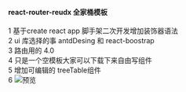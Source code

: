 #### react-router-reudx 全家桶模板  
 1 基于create react app 脚手架二次开发增加装饰器语法   
 2 ui 库选择的事 antdDesing 和 react-boostrap   
 3 路由用的 4.0  
 4 只是一个空模板大家可以下载下来自由写组件   
 5 增加可编辑的 treeTable组件  
 6 ![预览](http://wx3.sinaimg.cn/mw690/0060lm7Tly1fqa0m7ppn5j30z30dsjtc.jpg)
 
